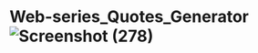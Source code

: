# Web-series_Quotes_Generator![Screenshot (278)](https://user-images.githubusercontent.com/106732392/236904046-4e496bcd-07e5-46d6-8db2-2b8df0302168.png)
